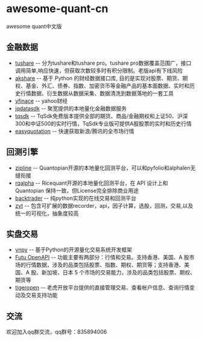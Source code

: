 # awesome-quant-cn
awesome quant中文版

## 金融数据
* [tushare](https://waditu.com/document/1?doc_id=131) -- 分为tushare和tushare pro。tushare pro数据覆盖范围广，接口调用简单,响应快速，但获取次数较多时有积分限制。老版api有下线风险
* [akshare](https://github.com/akfamily/akshare) -- 基于 Python 的财经数据接口库, 目的是实现对股票、期货、期权、基金、外汇、债券、指数、加密货币等金融产品的基本面数据、实时和历史行情数据、衍生数据从数据采集、数据清洗到数据落地的一套工具
* [yfinace](https://github.com/ranaroussi/yfinance) -- yahoo财经
* [jqdatasdk](https://www.joinquant.com/help/api/help#name:JQData) -- 聚宽提供的本地量化金融数据服务
* [tqsdk](https://doc.shinnytech.com/tqsdk/latest/intro.html) -- TqSdk免费版本提供全部的期货、商品/金融期权和上证50、沪深300和中证500的实时行情，TqSdk专业版可提供A股股票的实时和历史行情
* [easyquotation](https://github.com/shidenggui/easyquotation) -- 快速获取新浪/腾讯的全市场行情

## 回测引擎
* [zipline](https://github.com/quantopian/zipline) -- Quantopian开源的本地量化回测平台，可以和pyfolio和alphalen无缝衔接
* [rqalpha](https://github.com/ricequant/rqalpha) -- Ricequant开源的本地量化回测平台，在 API 设计上和 Quantopian 保持一致，但License完全排除商业用途
* [backtrader](https://github.com/mementum/backtrader) -- 纯python实现的在线交易和回测平台
* [zvt](https://github.com/zvtvz/zvt/blob/master/README-cn.md) -- 包含可扩展的数据recorder，api，因子计算，选股，回测，交易,以及统一的可视化，抽象度较高

## 实盘交易
* [vnpy](https://github.com/vnpy/vnpy) -- 基于Python的开源量化交易系统开发框架
* [Futu OpenAPI](https://openapi.futunn.com/futu-api-doc/intro/intro.html) -- 功能主要有两部分：行情和交易。支持香港、美国、A 股市场的行情数据，涉及的品类包括股票、指数、期权、期货等；支持香港、美国、A 股、新加坡、日本 5 个市场的交易能力，涉及的品类包括股票、期权、期货等
* [tigeropen](https://quant.itiger.com/openapi/py-docs/zh-cn/docs/intro/quickstart.html) -- 老虎开放平台提供的直接管理交易、查看帐户信息、查询行情变动及交易支持功能


## 交流
欢迎加入qq群交流，qq群号：835894006